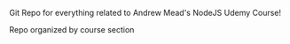 Git Repo for everything related to Andrew Mead's NodeJS Udemy Course!

Repo organized by course section
